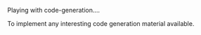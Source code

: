 Playing with code-generation.... 


To implement any interesting code generation material available.

